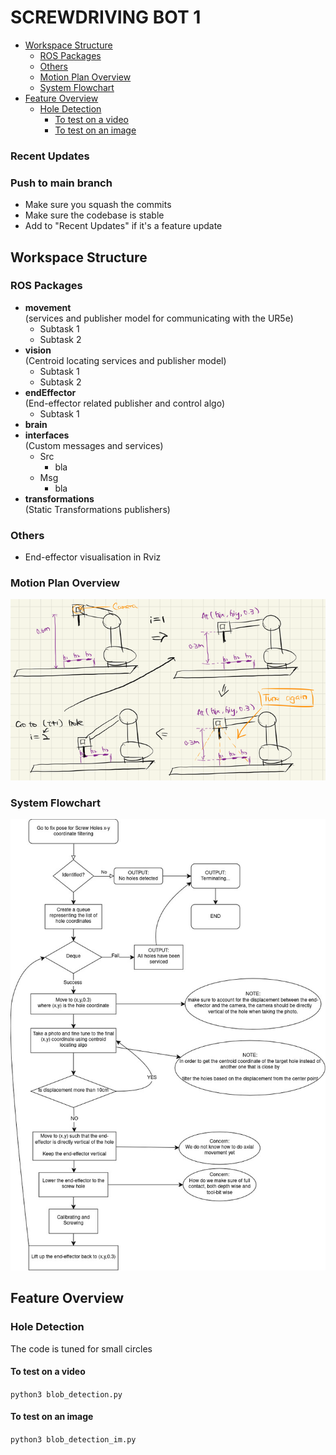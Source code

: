 <!-- omit from toc -->
# SCREWDRIVING BOT 1

- [Workspace Structure](#workspace-structure)
	- [ROS Packages](#ros-packages)
	- [Others](#others)
	- [Motion Plan Overview](#motion-plan-overview)
	- [System Flowchart](#system-flowchart)
- [Feature Overview](#feature-overview)
	- [Hole Detection](#hole-detection)
		- [To test on a video](#to-test-on-a-video)
		- [To test on an image](#to-test-on-an-image)

### Recent Updates

### Push to main branch
- Make sure you squash the commits
- Make sure the codebase is stable
- Add to "Recent Updates" if it's a feature update 

## Workspace Structure
### ROS Packages
- **movement**  
  (services and publisher model for communicating with the UR5e)  
  - Subtask 1
  - Subtask 2
- **vision**  
  (Centroid locating services and publisher model)  
  - Subtask 1
  - Subtask 2
- **endEffector**  
  (End-effector related publisher and control algo)
  - Subtask 1
- **brain**
- **interfaces**  
  (Custom messages and services)
  - Src
	- bla
  - Msg
	- bla
- **transformations**  
  (Static Transformations publishers)
### Others
- End-effector visualisation in Rviz

### Motion Plan Overview
![overview pic](/img/MotionPlan_overview.png)

### System Flowchart
![flowchart](/img/flowchart.jpg)

## Feature Overview

### Hole Detection
The code is tuned for small circles

#### To test on a video
`python3 blob_detection.py`
#### To test on an image
`python3 blob_detection_im.py`